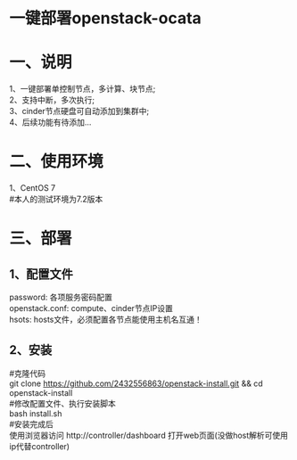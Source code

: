 一键部署openstack-ocata
=======================
# 一、说明  
1、一键部署单控制节点，多计算、块节点;  
2、支持中断，多次执行;  
3、cinder节点硬盘可自动添加到集群中;  
4、后续功能有待添加...  

# 二、使用环境  
1、CentOS 7  
#本人的测试环境为7.2版本  

# 三、部署  
## 1、配置文件  
password:               各项服务密码配置  
openstack.conf:         compute、cinder节点IP设置  
hsots:                  hosts文件，必须配置各节点能使用主机名互通！  
## 2、安装  
#克隆代码  
git clone https://github.com/2432556863/openstack-install.git && cd openstack-install  
#修改配置文件、执行安装脚本    
bash install.sh  
#安装完成后  
使用浏览器访问 http://controller/dashboard 打开web页面(没做host解析可使用ip代替controller)  
